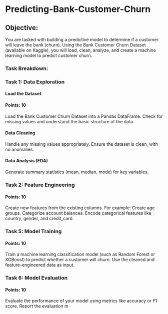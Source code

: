 # Predicting-Bank-Customer-Churn
## Objective:
You are tasked with building a predictive model to determine if a customer will leave the bank (churn). Using the Bank Customer Churn Dataset (available on Kaggle), you will load, clean, analyze, and create a machine learning model to predict customer churn.

### Task Breakdown:
### Task 1: Data Exploration
#### Load the Dataset
#### Points: 10
Load the Bank Customer Churn Dataset into a Pandas DataFrame.
Check for missing values and understand the basic structure of the data.

#### Data Cleaning
Handle any missing values appropriately.
Ensure the dataset is clean, with no anomalies.

#### Data Analysis (EDA)
Generate summary statistics (mean, median, mode) for key variables.


### Task 2: Feature Engineering
#### Points: 10
Create new features from the existing columns. For example:
Create age groups.
Categorize account balances.
Encode categorical features like country, gender, and credit_card.

### Task 5: Model Training
#### Points: 10
Train a machine learning classification model (such as Random Forest or XGBoost) to predict whether a customer will churn.
Use the cleaned and feature-engineered data as input.

### Task 6: Model Evaluation
#### Points: 10
Evaluate the performance of your model using metrics like accuracy or F1 score.
Report the evaluation m

